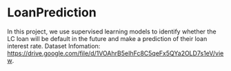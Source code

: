 # LoanPrediction
In this project, we use supervised learning models to identify whether the LC loan will be default in the future and make a prediction of their loan interest rate. Dataset Infomation: https://drive.google.com/file/d/1VOAhrB5eIhFc8C5qeFx5QYa2OLD7s1eV/view.
